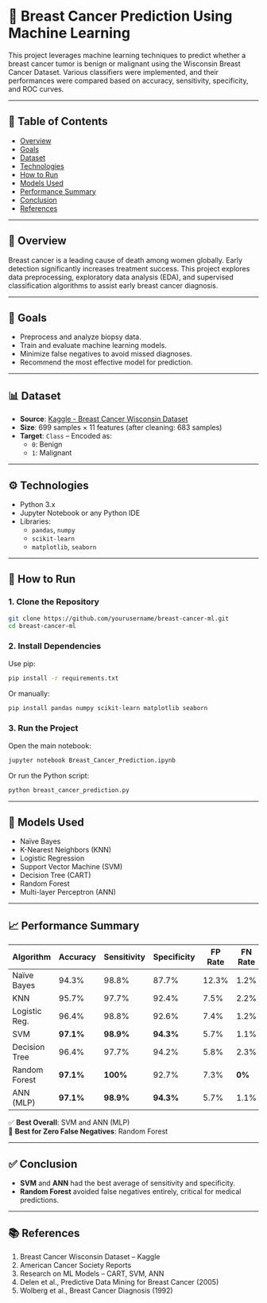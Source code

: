 # 🧬 Breast Cancer Prediction Using Machine Learning

This project leverages machine learning techniques to predict whether a breast cancer tumor is benign or malignant using the Wisconsin Breast Cancer Dataset. Various classifiers were implemented, and their performances were compared based on accuracy, sensitivity, specificity, and ROC curves.

---

## 📁 Table of Contents
- [Overview](#overview)
- [Goals](#goals)
- [Dataset](#dataset)
- [Technologies](#technologies)
- [How to Run](#how-to-run)
- [Models Used](#models-used)
- [Performance Summary](#performance-summary)
- [Conclusion](#conclusion)
- [References](#references)

---

## 📝 Overview

Breast cancer is a leading cause of death among women globally. Early detection significantly increases treatment success. This project explores data preprocessing, exploratory data analysis (EDA), and supervised classification algorithms to assist early breast cancer diagnosis.

---

## 🎯 Goals

- Preprocess and analyze biopsy data.
- Train and evaluate machine learning models.
- Minimize false negatives to avoid missed diagnoses.
- Recommend the most effective model for prediction.

---

## 📊 Dataset

- **Source**: [Kaggle - Breast Cancer Wisconsin Dataset](https://www.kaggle.com/roustekbio/breastcancercsv)
- **Size**: 699 samples × 11 features (after cleaning: 683 samples)
- **Target**: `Class` – Encoded as:
  - `0`: Benign
  - `1`: Malignant

---

## ⚙️ Technologies

- Python 3.x
- Jupyter Notebook or any Python IDE
- Libraries:
  - `pandas`, `numpy`
  - `scikit-learn`
  - `matplotlib`, `seaborn`

---

## 🚀 How to Run

### 1. Clone the Repository
```bash
git clone https://github.com/yourusername/breast-cancer-ml.git
cd breast-cancer-ml
```

### 2. Install Dependencies
Use pip:
```bash
pip install -r requirements.txt
```
Or manually:
```bash
pip install pandas numpy scikit-learn matplotlib seaborn
```

### 3. Run the Project
Open the main notebook:
```bash
jupyter notebook Breast_Cancer_Prediction.ipynb
```
Or run the Python script:
```bash
python breast_cancer_prediction.py
```

---

## 🧠 Models Used

- Naïve Bayes
- K-Nearest Neighbors (KNN)
- Logistic Regression
- Support Vector Machine (SVM)
- Decision Tree (CART)
- Random Forest
- Multi-layer Perceptron (ANN)

---

## 📈 Performance Summary

| Algorithm        | Accuracy | Sensitivity | Specificity | FP Rate | FN Rate |
|------------------|----------|-------------|-------------|---------|---------|
| Naïve Bayes      | 94.3%    | 98.8%       | 87.7%       | 12.3%   | 1.2%    |
| KNN              | 95.7%    | 97.7%       | 92.4%       | 7.5%    | 2.2%    |
| Logistic Reg.    | 96.4%    | 98.8%       | 92.6%       | 7.4%    | 1.2%    |
| SVM              | **97.1%**| **98.9%**   | **94.3%**   | 5.7%    | 1.1%    |
| Decision Tree    | 96.4%    | 97.7%       | 94.2%       | 5.8%    | 2.3%    |
| Random Forest    | **97.1%**| **100%**    | 92.7%       | 7.3%    | **0%**  |
| ANN (MLP)        | **97.1%**| **98.9%**   | **94.3%**   | 5.7%    | 1.1%    |

✅ **Best Overall**: SVM and ANN (MLP)  
🎯 **Best for Zero False Negatives**: Random Forest

---

## ✅ Conclusion

- **SVM** and **ANN** had the best average of sensitivity and specificity.
- **Random Forest** avoided false negatives entirely, critical for medical predictions.

---

## 📚 References

1. Breast Cancer Wisconsin Dataset – Kaggle  
2. American Cancer Society Reports  
3. Research on ML Models – CART, SVM, ANN  
4. Delen et al., Predictive Data Mining for Breast Cancer (2005)  
5. Wolberg et al., Breast Cancer Diagnosis (1992)  
